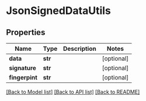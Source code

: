 # JsonSignedDataUtils


## Properties
Name | Type | Description | Notes
------------ | ------------- | ------------- | -------------
**data** | **str** |  | [optional] 
**signature** | **str** |  | [optional] 
**fingerpint** | **str** |  | [optional] 

[[Back to Model list]](../README.md#documentation-for-models) [[Back to API list]](../README.md#documentation-for-api-endpoints) [[Back to README]](../README.md)


